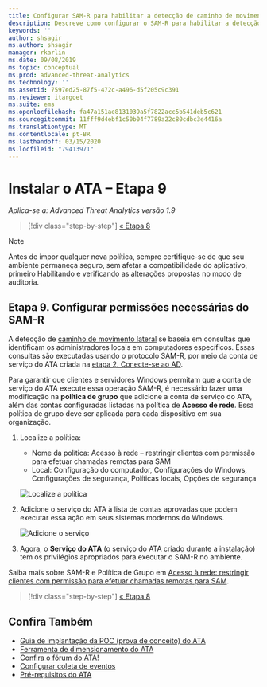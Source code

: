 ```yaml
---
title: Configurar SAM-R para habilitar a detecção de caminho de movimento lateral na análise avançada de ameaças
description: Descreve como configurar o SAM-R para habilitar a detecção de caminho de movimento lateral no ATA (Advanced Threat Analytics)
keywords: ''
author: shsagir
ms.author: shsagir
manager: rkarlin
ms.date: 09/08/2019
ms.topic: conceptual
ms.prod: advanced-threat-analytics
ms.technology: ''
ms.assetid: 7597ed25-87f5-472c-a496-d5f205c9c391
ms.reviewer: itargoet
ms.suite: ems
ms.openlocfilehash: fa47a151ae8131039a5f7822acc5b541deb5c621
ms.sourcegitcommit: 11fff9d4ebf1c50b04f7789a22c80cdbc3e4416a
ms.translationtype: MT
ms.contentlocale: pt-BR
ms.lasthandoff: 03/15/2020
ms.locfileid: "79413971"
---
```

# <a name="install-ata---step-9"></a>Instalar o ATA – Etapa 9

*Aplica-se a: Advanced Threat Analytics versão 1.9*

> [!div class="step-by-step"]
> [« Etapa 8](install-ata-step7.md)

> [!NOTE]
> Antes de impor qualquer nova política, sempre certifique-se de que seu ambiente permaneça seguro, sem afetar a compatibilidade do aplicativo, primeiro Habilitando e verificando as alterações propostas no modo de auditoria. 

## <a name="step-9-configure-sam-r-required-permissions"></a>Etapa 9. Configurar permissões necessárias do SAM-R

A detecção de [caminho de movimento lateral](use-case-lateral-movement-path.md) se baseia em consultas que identificam os administradores locais em computadores específicos. Essas consultas são executadas usando o protocolo SAM-R, por meio da conta de serviço do ATA criada na [etapa 2. Conecte-se ao AD](install-ata-step2.md).
 
Para garantir que clientes e servidores Windows permitam que a conta de serviço do ATA execute essa operação SAM-R, é necessário fazer uma modificação na **política de grupo** que adicione a conta de serviço do ATA, além das contas configuradas listadas na política de **Acesso de rede**. Essa política de grupo deve ser aplicada para cada dispositivo em sua organização. 

1. Localize a política:

   - Nome da política: Acesso à rede – restringir clientes com permissão para efetuar chamadas remotas para SAM
   - Local: Configuração do computador, Configurações do Windows, Configurações de segurança, Políticas locais, Opções de segurança
  
   ![Localize a política](./media/samr-policy-location.png)

2. Adicione o serviço do ATA à lista de contas aprovadas que podem executar essa ação em seus sistemas modernos do Windows.
 
   ![Adicione o serviço](./media/samr-add-service.png)

3. Agora, o **Serviço do ATA** (o serviço do ATA criado durante a instalação) tem os privilégios apropriados para executar o SAM-R no ambiente.

 Saiba mais sobre SAM-R e Política de Grupo em [Acesso à rede: restringir clientes com permissão para efetuar chamadas remotas para SAM](https://docs.microsoft.com/windows/security/threat-protection/security-policy-settings/network-access-restrict-clients-allowed-to-make-remote-sam-calls).


> [!div class="step-by-step"]
> [« Etapa 8](install-ata-step7.md)

## <a name="see-also"></a>Confira Também
- [Guia de implantação da POC (prova de conceito) do ATA](https://aka.ms/atapoc)
- [Ferramenta de dimensionamento do ATA](https://aka.ms/atasizingtool)
- [Confira o fórum do ATA!](https://social.technet.microsoft.com/Forums/security/home?forum=mata)
- [Configurar coleta de eventos](configure-event-collection.md)
- [Pré-requisitos do ATA](ata-prerequisites.md)
